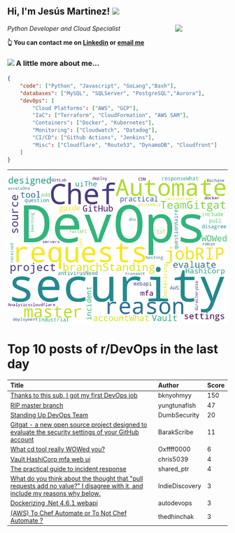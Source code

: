 <!--
**jmartinezl/jmartinezl** is a ✨ _special_ ✨ repository because its `README.md` (this file) appears on your GitHub profile.

Here are some ideas to get you started:

- 🔭 I’m currently working on ...
- 🌱 I’m currently learning ...
- 👯 I’m looking to collaborate on ...
- 🤔 I’m looking for help with ...
- 💬 Ask me about ...
- 📫 How to reach me: ...
- 😄 Pronouns: ...
- ⚡ Fun fact: ...
-->

<h2>Hi, I'm Jesús Martinez! <img src="https://media.giphy.com/media/WUlplcMpOCEmTGBtBW/giphy.gif" width="30"> </h2>
<img align='right' src="https://media.giphy.com/media/NytMLKyiaIh6VH9SPm/giphy.gif" width="120">
<p><em>Python Developer and Cloud Specialist
</em></p>

**👆 You can contact me on [Linkedin](https://www.linkedin.com/in/jes%C3%BAs-martinez-2b7b10104/) or [email me](mailto:jesus.mtz.lorenzo@gmail.com)**

### <img src="https://media.giphy.com/media/VgCDAzcKvsR6OM0uWg/giphy.gif" width="50"> A little more about me...  

```json
{
    "code": ["Python", "Javascript", "GoLang","Bash"],
    "databases": ["MySQL", "SQLServer", "PostgreSQL","Aurora"],
    "devOps": [
        "Cloud Platforms": ["AWS", "GCP"],
        "IaC": ["Terraform", "CloudFormation", "AWS SAM"],
        "Containers": ["Docker", "Kubernetes"],
        "Monitoring": ["Cloudwatch", "Datadog"],
        "CI/CD": ["Github Actions", "Jenkins"],
        "Misc": ["Cloudflare", "Route53", "DynamoDB", "Cloudfront"]
    ]
}
```
---

![Wordcloud](./cloud.png)

# Top 10 posts of r/DevOps in the last day

| Title | Author | Score |
|:---|:---|:---|
| [Thanks to this sub, I got my first DevOps job](https://www.reddit.com/r/devops/comments/vd1axe/thanks_to_this_sub_i_got_my_first_devops_job/) | bknyohmyy | 150 |
| [RIP master branch](https://www.reddit.com/r/devops/comments/vcycw3/rip_master_branch/) | yungtunafish | 47 |
| [Standing Up DevOps Team](https://www.reddit.com/r/devops/comments/vdaj1g/standing_up_devops_team/) | DumbSecurity | 20 |
| [Gitgat - a new open source project designed to evaluate the security settings of your GitHub account](https://www.reddit.com/r/devops/comments/vdi2ph/gitgat_a_new_open_source_project_designed_to/) | BarakScribe | 11 |
| [What cd tool really WOWed you?](https://www.reddit.com/r/devops/comments/vd8a1b/what_cd_tool_really_wowed_you/) | Oxffff0000 | 6 |
| [Vault HashiCorp mfa web ui](https://www.reddit.com/r/devops/comments/vd1u71/vault_hashicorp_mfa_web_ui/) | chris5039 | 4 |
| [The practical guide to incident response](https://www.reddit.com/r/devops/comments/vdjn6r/the_practical_guide_to_incident_response/) | shared_ptr | 4 |
| [What do you think about the thought that "pull requests add no value?" I disagree with it, and include my reasons why below.](https://www.reddit.com/r/devops/comments/vdblxf/what_do_you_think_about_the_thought_that_pull/) | IndieDiscovery | 3 |
| [Dockerizing .Net 4.6.1 webapi](https://www.reddit.com/r/devops/comments/vdgbau/dockerizing_net_461_webapi/) | autodevops | 3 |
| [(AWS) To Chef Automate or To Not Chef Automate ?](https://www.reddit.com/r/devops/comments/vdczg9/aws_to_chef_automate_or_to_not_chef_automate/) | thedhinchak | 3 |
